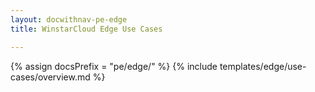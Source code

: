 ```yaml
---
layout: docwithnav-pe-edge
title: WinstarCloud Edge Use Cases

---
```


{% assign docsPrefix = "pe/edge/" %}
{% include templates/edge/use-cases/overview.md %}
